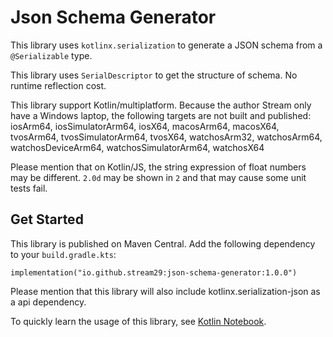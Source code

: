 # Json Schema Generator

This library uses `kotlinx.serialization` to generate a JSON schema from a `@Serializable` type.

This library uses `SerialDescriptor` to get the structure of schema. No runtime reflection cost.

This library support Kotlin/multiplatform. Because the author Stream only have a Windows laptop, 
the following targets are not built and published: 
iosArm64, iosSimulatorArm64, iosX64, macosArm64, macosX64, tvosArm64, tvosSimulatorArm64, tvosX64, watchosArm32, watchosArm64, watchosDeviceArm64, watchosSimulatorArm64, watchosX64

Please mention that on Kotlin/JS, the string expression of float numbers may be different. 
`2.0d` may be shown in `2` and that may cause some unit tests fail.

## Get Started

This library is published on Maven Central. Add the following dependency to your `build.gradle.kts`:

```
implementation("io.github.stream29:json-schema-generator:1.0.0")
```

Please mention that this library will also include kotlinx.serialization-json as a api dependency.

To quickly learn the usage of this library, see [Kotlin Notebook](Usages.ipynb).